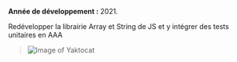 **Année de développement :** 2021.</br>

Redévelopper la librairie Array et String de JS et y intégrer des tests unitaires en AAA
> ![Image of Yaktocat](https://user-images.githubusercontent.com/77897283/126205875-6f3a0a2a-6b2d-40d7-9a7e-87e0a2750911.png)